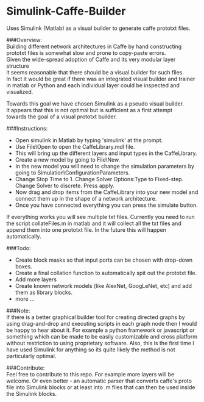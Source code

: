 # Simulink-Caffe-Builder
Uses Simulink (Matlab) as a visual builder to generate caffe prototxt files.

###Overview:  
Building different network architectures in Caffe by hand constructing  
prototxt files is somewhat slow and prone to copy-paste errors.   
Given the wide-spread adoption of Caffe and its very modular layer structure  
it seems reasonable that there should be a visual builder for such files.  
In fact it would be great if there was an integrated visual builder and trainer  
in matlab or Python and each individual layer could be inspected and visualized.  

Towards this goal we have chosen Simulink as a pseudo visual builder.  
It appears that this is not optimal but is sufficient as a first attempt  
towards the goal of a visual prototxt builder.  

###Instructions:  
* Open simulink in Matlab by typing 'simulink' at the prompt.  
* Use File\Open to open the CaffeLibrary.mdl file.  
* This will bring up the different layers and input types in the CaffeLibrary.  
* Create a new model by going to File\New.  
* In the new model you will need to change the simulation parameters by going to
Simulation\ConfigurationParameters.   
* Change Stop Time to 1. Change Solver Options:Type to Fixed-step. Change Solver to discrete.
Press apply.  
* Now drag and drop items from the CaffeLibrary into your new model and connect
them up in the shape of a network architecture.  
* Once you have connected everything you can press the simulate button.   

If everything works you will see multiple txt files. Currently you need to run the script 
collateFiles.m in matlab and it will collect all the txt files and append
them into one prototxt file. In the future this will happen automatically.  

###Todo:  
- Create block masks so that input ports can be chosen with drop-down boxes.
- Create a final collation function to automatically spit out the prototxt file.
- Add more layers
- Create known network models (like AlexNet, GoogLeNet, etc) and add them
as library blocks. 
- more ...

###Note:   
If there is a better graphical builder tool for creating directed graphs
by using drag-and-drop and executing scripts in each graph node then I would be
happy to hear about it. For example a python framework or javascript or something
which can be made to be easily customizable and cross platform without restriction
to using proprietary software.
Also, this is the first time I have used Simulink for anything so its quite likely
the method is not particularly optimal.

###Contribute:  
Feel free to contribute to this repo. For example more layers will be welcome.
Or even better - an automatic parser that converts caffe's proto file into Simulink
blocks or at least into .m files that can then be used inside the Simulink blocks.
